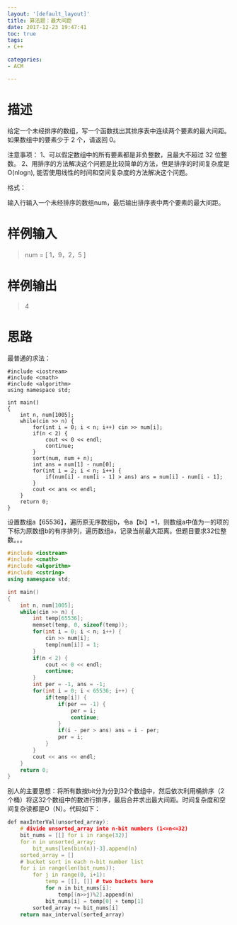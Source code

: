 ```yaml
---
layout: '[default_layout]'   
title: 算法题：最大间距          
date: 2017-12-23 19:47:41  
toc: true                  
tags:                        
- C++

categories:                  
- ACM

---
```

# 描述
给定一个未经排序的数组，写一个函数找出其排序表中连续两个要素的最大间距。如果数组中的要素少于 2 个，请返回 0。

注意事项：
1、可以假定数组中的所有要素都是非负整数，且最大不超过 32 位整数。
2、用排序的方法解决这个问题是比较简单的方法，但是排序的时间复杂度是O(nlogn), 能否使用线性的时间和空间复杂度的方法解决这个问题。
<!--more-->
格式：

输入行输入一个未经排序的数组num，最后输出排序表中两个要素的最大间距。

# 样例输入
>num =  [ 1，9，2，5 ]

# 样例输出
>4

# 思路
最普通的求法：
```
#include <iostream>
#include <cmath>
#include <algorithm>
using namespace std;

int main()
{
    int n, num[1005];
    while(cin >> n) {
        for(int i = 0; i < n; i++) cin >> num[i];
        if(n < 2) {
            cout << 0 << endl;
            continue;
        }
        sort(num, num + n);
        int ans = num[1] - num[0];
        for(int i = 2; i < n; i++) {
            if(num[i] - num[i - 1] > ans) ans = num[i] - num[i - 1];
        }
        cout << ans << endl;
    }
    return 0;
}
```

设置数组a【65536】，遍历原无序数组b，令a【bi】=1，则数组a中值为一的项的下标为原数组b的有序排列，遍历数组a，记录当前最大距离。但题目要求32位整数。。。
```C++
#include <iostream>
#include <cmath>
#include <algorithm>
#include <cstring>
using namespace std;

int main()
{
    int n, num[1005];
    while(cin >> n) {
        int temp[65536];
        memset(temp, 0, sizeof(temp));
        for(int i = 0; i < n; i++) {
            cin >> num[i];
            temp[num[i]] = 1;
        }
        if(n < 2) {
            cout << 0 << endl;
            continue;
        }
        int per = -1, ans = -1;
        for(int i = 0; i < 65536; i++) {
            if(temp[i]) {
                if(per == -1) {
                    per = i;
                    continue;
                }
                if(i - per > ans) ans = i - per;
                per = i;
            }
        }
        cout << ans << endl;
    }
    return 0;
}
```

别人的主要思想：将所有数按bit分为分到32个数组中，然后依次利用桶排序（2个桶）将这32个数组中的数进行排序，最后合并求出最大间距。时间复杂度和空间复杂读都是O（N）。代码如下：
```C++
def maxInterVal(unsorted_array):
    # divide unsorted_array into n-bit numbers (1<=n<=32)
    bit_nums = [[] for i in range(32)]
    for n in unsorted_array:
        bit_nums[len(bin(n))-3].append(n)
    sorted_array = []
    # bucket sort in each n-bit number list
    for i in range(len(bit_nums)):
        for j in range(0, i+1):
            temp = [[], []] # two buckets here
            for n in bit_nums[i]:
                temp[(n>>j)%2].append(n)
            bit_nums[i] = temp[0] + temp[1]
        sorted_array += bit_nums[i]
    return max_interval(sorted_array)
```



